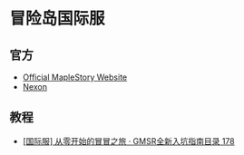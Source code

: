 # 冒险岛国际服

## 官方

* [Official MapleStory Website](https://maplestory.nexon.net/landing)
* [Nexon](https://www.nexon.com/main/en)

## 教程

* [[国际服] 从零开始的冒冒之旅 · GMSR全新入坑指南目录 178](https://nga.178.com/read.php?tid=31704969&rand=824)
